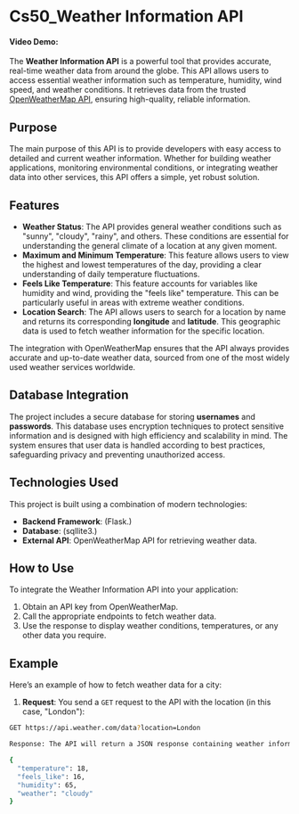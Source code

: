 # Cs50_Weather Information API

#### Video Demo: <URL HERE>

The **Weather Information API** is a powerful tool that provides accurate, real-time weather data from around the globe. This API allows users to access essential weather information such as temperature, humidity, wind speed, and weather conditions. It retrieves data from the trusted [OpenWeatherMap API](https://openweathermap.org/api), ensuring high-quality, reliable information.

## Purpose

The main purpose of this API is to provide developers with easy access to detailed and current weather information. Whether for building weather applications, monitoring environmental conditions, or integrating weather data into other services, this API offers a simple, yet robust solution.

## Features

- **Weather Status**: The API provides general weather conditions such as "sunny", "cloudy", "rainy", and others. These conditions are essential for understanding the general climate of a location at any given moment.
- **Maximum and Minimum Temperature**: This feature allows users to view the highest and lowest temperatures of the day, providing a clear understanding of daily temperature fluctuations.
- **Feels Like Temperature**: This feature accounts for variables like humidity and wind, providing the "feels like" temperature. This can be particularly useful in areas with extreme weather conditions.
- **Location Search**: The API allows users to search for a location by name and returns its corresponding **longitude** and **latitude**. This geographic data is used to fetch weather information for the specific location.

The integration with OpenWeatherMap ensures that the API always provides accurate and up-to-date weather data, sourced from one of the most widely used weather services worldwide.

## Database Integration

The project includes a secure database for storing **usernames** and **passwords**. This database uses encryption techniques to protect sensitive information and is designed with high efficiency and scalability in mind. The system ensures that user data is handled according to best practices, safeguarding privacy and preventing unauthorized access.

## Technologies Used

This project is built using a combination of modern technologies:
- **Backend Framework**: (Flask.)
- **Database**: (sqllite3.)
- **External API**: OpenWeatherMap API for retrieving weather data.

## How to Use

To integrate the Weather Information API into your application:
1. Obtain an API key from OpenWeatherMap.
2. Call the appropriate endpoints to fetch weather data.
3. Use the response to display weather conditions, temperatures, or any other data you require.

## Example

Here’s an example of how to fetch weather data for a city:

1. **Request**: You send a `GET` request to the API with the location (in this case, "London"):

```bash
GET https://api.weather.com/data?location=London

Response: The API will return a JSON response containing weather information such as:

{
  "temperature": 18,
  "feels_like": 16,
  "humidity": 65,
  "weather": "cloudy"
}

